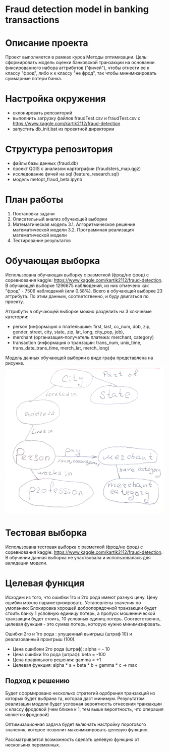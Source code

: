 # Fraud detection model in banking transactions

# Описание проекта
Проект выполняется в рамках курса Методы оптимизации. 
Цель: сформировать модель оценки банковской транзакции на основании фиксированного набора аттрибутов ("фичей"), чтобы отнести ее к классу "фрод", либо к к классу "не фрод", так чтобы минимизировать суммарные потери банка.

# Настройка окружения
- склонировать репозиторий
- выполнить загрузку файлов fraudTest.csv и fraudTest.csv с https://www.kaggle.com/kartik2112/fraud-detection
- запустить db_init.bat из проектной директории

# Структура репозитория
- файлы базы данных (fraud.db)
- проект QGIS с анализом картографии (fraudsters_map.qgz)
- исследование фичей на sql (feature_research.sql)
- модель metopt_fraud_beta.ipynb

# План работы
1. Постановка задачи
2. Описательный анализ обучающей выборки
3. Математическая модель
3.1. Алгоритмическое решение математической модели
3.2. Программная реализация математической модели
4. Тестирование результатов
 
# Обучающая выборка
Использована обучающая выборку с разметкой (фрод/не фрод) с соревнования kaggle: https://www.kaggle.com/kartik2112/fraud-detection.
В обучающей выборке 1296675 наблюдений, из них отмечено как "фрод" - 7506 наблюдений (или 0.58%).
Всего в обучающей выборке 23 аттрибута.
По этим данным, соответственно, и буду двигаться по проекту.

Аттрибуты в обучающей выборке можно разделить на 3 ключевые категории: 
- person (информация о плательщике:  first, last, cc_num, dob, zip, gender, street, city, state, zip, lat, long, city_pop, job), 
- merchant (организация-получатель платежа:  merchant, category)
- transaction (информация о транзации: trans_num, unix_time, trans_date_trans_time, merch_lat, merch_long)

Модель данных обучающей выборки в виде графа представлена на рисунке.
![Аттрибуты обучающей выборки в виде графа](feature_graph.png)

# Тестовая выборка
Использована тестовая выборка с разметкой (фрод/не фрод) с соревнования kaggle: https://www.kaggle.com/kartik2112/fraud-detection.
В обучении данная выборка не участвовала и использовалась для валидации модели.
 
# Целевая функция

Исходим из того, что ошибки 1го и 2го рода имеют разную цену. Цену ошибки можно параметризировать.
Установлены значения по умоланию: Блокировка хорошей добропорядочной транзакции будет стоить банку 1 условную единицу потерь, а пропуск мошеннической транзакции будет стоить, 10 условных единиц потерь.
Соответственно, целевая функция - это сумма потерь, которую нужно минимизировать.

Ошибки 2го и 1го рода : упущенный выигрыш (штраф 10) и реализованный проигрыш (100).

- Цена ошибоки 2го рода (штраф): alpha = - 10
- Цена ошибки 1го рода (штраф): beta = -100
- Цена правильного решения: gamma = +1 
- Целевая функция: alpha * a + beta * b + gamma * c -> max


## Подход к решению 

Будет сформировано несколько стратегий одобрения транзакций из которых будет выбрана та, которая даст минимум.
Результатом реализации модели будет условная вероятность отнесения транзакции к классу фродовой (чем ближе к 1, тем выше вероятность, что операция является фродовой)

Оптимизационная задача будет включать настройку порогового значения, которое позволит максимизировать целевую функцию.

Рассматривается возможность сделать целевую функцию от нескольких переменных.

